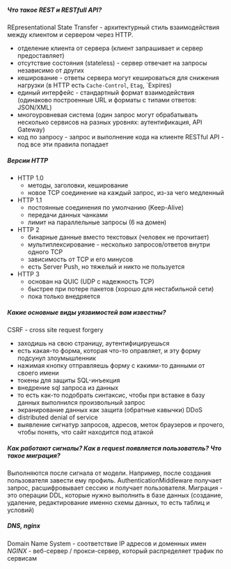 ##### Что такое REST и RESTfull API?
REpresentational State Transfer - архитектурный стиль взаимодействия между клиентом и сервером через HTTP.
- отделение клиента от сервера (клиент запрашивает и сервер предоставляет)
- отсутствие состояния (stateless) - сервер отвечает на запросы независимо от других
- кеширование - ответы сервера могут кешироваться для снижения нагрузки (в HTTP есть `Cache-Control`, `Etag`, `Expires)
- единый интерфейс - стандартный формат взаимодействия  (одинаково построенные URL и форматы с типами ответов: JSON/XML)
- многоуровневая система (один запрос могут обрабатывать несколько сервисов на разных уровнях: аутентификация, API Gateway)
- код по запросу - запрос и выполнение кода на клиенте
RESTful API - под все эти правила попадает
##### Версии HTTP
- HTTP 1.0
	- методы, заголовки, кеширование
	- новое TCP соединение на каждый запрос, из-за чего медленный
- HTTP 1.1
	- постоянные соединения по умолчанию (Keep-Alive)
	- передачи данных чанками
	- лимит на параллельные запросы (6 на домен)
- HTTP 2
	- бинарные данные вместо текстовых (человек не прочитает)
	- мультиплексирование - несколько запросов/ответов внутри одного  TCP
	- зависимость от TCP и его минусов
	- есть Server Push, но тяжелый и никто не пользуется
- HTTP 3
	- основан на QUIC (UDP с надежность TCP)
	- быстрее при потере пакетов (хорошо для нестабильной сети)
	- пока только внедряется
##### Какие основные виды уязвимостей вам известны?
CSRF - cross site request forgery
- заходишь на свою страницу, аутентифицируешься
- есть какая-то форма, которая что-то оправляет, и эту форму подсунул злоумышленник
- нажимая кнопку отправляешь форму с какими-то данными от своего имени
- токены для защиты
SQL-инъекция
- внедрение sql запроса из данных
- то есть как-то подобрать синтаксис, чтобы при вставке в базу данных выполнился произвольный запрос
- экранирование данных как защита (обратные кавычки)
DDoS
- distributed denial of service
- выявление сигнатур запросов, адресов, меток браузеров и прочего, чтобы понять, что сайт находится под атакой
##### Как работают сигналы? Как в request появляется пользователь? Что такое миграция?
Выполняются после сигнала от модели. Например, после создания пользователя завести ему профиль.
AuthenticationMiddleware получает запрос, расшифровывает сессию и получает пользователя.
Миграция - это операции DDL, которые нужно выполнить в базе данных (создание, удаление, редактирование именно схемы данных, то есть таблиц и условий)
##### DNS, nginx
Domain Name System - соответствие IP адресов и доменных имен
*NGINX* - веб-сервер / прокси-сервер, который распределяет трафик по сервисам
